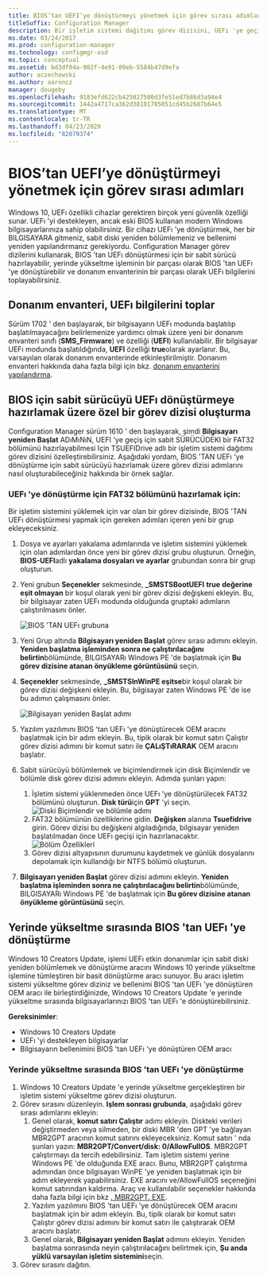 ```yaml
---
title: BIOS’tan UEFI’ye dönüştürmeyi yönetmek için görev sırası adımları
titleSuffix: Configuration Manager
description: Bir işletim sistemi dağıtımı görev dizisini, UEFı 'ye geçiş için bir FAT32 bölümü hazırlamak üzere nasıl özelleştireceğinizi öğrenin.
ms.date: 03/24/2017
ms.prod: configuration-manager
ms.technology: configmgr-osd
ms.topic: conceptual
ms.assetid: bd3df04a-902f-4e91-89eb-5584b47d9efa
author: aczechowski
ms.author: aaroncz
manager: dougeby
ms.openlocfilehash: 9183efd622cb425027500d3fe51ed7b86d3a94e4
ms.sourcegitcommit: 1442a4717ca362d38101785851cd45b2687b64e5
ms.translationtype: MT
ms.contentlocale: tr-TR
ms.lasthandoff: 04/23/2020
ms.locfileid: "82079374"
---
```

# <a name="task-sequence-steps-to-manage-bios-to-uefi-conversion"></a>BIOS’tan UEFI’ye dönüştürmeyi yönetmek için görev sırası adımları
Windows 10, UEFı özellikli cihazlar gerektiren birçok yeni güvenlik özelliği sunar. UEFı 'yi destekleyen, ancak eski BIOS kullanan modern Windows bilgisayarlarınıza sahip olabilirsiniz. Bir cihazı UEFı 'ye dönüştürmek, her bir BILGISAYARA gitmeniz, sabit diski yeniden bölümlemeniz ve bellenimi yeniden yapılandırmanız gerekiyordu. Configuration Manager görev dizilerini kullanarak, BIOS 'tan UEFı dönüştürmesi için bir sabit sürücü hazırlayabilir, yerinde yükseltme işleminin bir parçası olarak BIOS 'tan UEFı 'ye dönüştürebilir ve donanım envanterinin bir parçası olarak UEFı bilgilerini toplayabilirsiniz.

## <a name="hardware-inventory-collects-uefi-information"></a>Donanım envanteri, UEFı bilgilerini toplar
Sürüm 1702 ' den başlayarak, bir bilgisayarın UEFı modunda başlatılıp başlatılmayacağını belirlemenize yardımcı olmak üzere yeni bir donanım envanteri sınıfı (**SMS_Firmware**) ve özelliği (**UEFI**) kullanılabilir. Bir bilgisayar UEFı modunda başlatıldığında, **UEFI** özelliği **true**olarak ayarlanır. Bu, varsayılan olarak donanım envanterinde etkinleştirilmiştir. Donanım envanteri hakkında daha fazla bilgi için bkz. [donanım envanterini yapılandırma](../../core/clients/manage/inventory/configure-hardware-inventory.md).

## <a name="create-a-custom-task-sequence-to-prepare-the-hard-drive-for-bios-to-uefi-conversion"></a>BIOS için sabit sürücüyü UEFı dönüştürmeye hazırlamak üzere özel bir görev dizisi oluşturma
Configuration Manager sürüm 1610 ' den başlayarak, şimdi **Bilgisayarı yeniden Başlat** ADıMıNıN, UEFI 'ye geçiş için sabit SÜRÜCÜDEKI bir FAT32 bölümünü hazırlayabilmesi Için TSUEFIDrive adlı bir işletim sistemi dağıtımı görev dizisini özelleştirebilirsiniz. Aşağıdaki yordam, BIOS 'TAN UEFı 'ye dönüştürme için sabit sürücüyü hazırlamak üzere görev dizisi adımlarını nasıl oluşturabileceğiniz hakkında bir örnek sağlar.

### <a name="to-prepare-the-fat32-partition-for-the-conversion-to-uefi"></a>UEFı 'ye dönüştürme için FAT32 bölümünü hazırlamak için:
Bir işletim sistemini yüklemek için var olan bir görev dizisinde, BIOS 'TAN UEFı dönüştürmesi yapmak için gereken adımları içeren yeni bir grup ekleyeceksiniz.

1. Dosya ve ayarları yakalama adımlarında ve işletim sistemini yüklemek için olan adımlardan önce yeni bir görev dizisi grubu oluşturun. Örneğin, **BIOS-UEFI**adlı **yakalama dosyaları ve ayarlar** grubundan sonra bir grup oluşturun.
2. Yeni grubun **Seçenekler** sekmesinde, **_SMSTSBootUEFI** **true** **değerine eşit olmayan** bir koşul olarak yeni bir görev dizisi değişkeni ekleyin. Bu, bir bilgisayar zaten UEFı modunda olduğunda gruptaki adımların çalıştırılmasını önler.

   ![BIOS 'TAN UEFı grubuna](../../core/get-started/media/BIOS-to-UEFI-group.png)
3. Yeni Grup altında **Bilgisayarı yeniden Başlat** görev sırası adımını ekleyin. **Yeniden başlatma işleminden sonra ne çalıştırılacağını belirtin**bölümünde, BILGISAYARı Windows PE 'de başlatmak için **Bu görev dizisine atanan önyükleme görüntüsünü** seçin.  
4. **Seçenekler** sekmesinde, **_SMSTSInWinPE eşitse**bir koşul olarak bir görev dizisi değişkeni ekleyin. Bu, bilgisayar zaten Windows PE 'de ise bu adımın çalışmasını önler.

   ![Bilgisayarı yeniden Başlat adımı](../../core/get-started/media/restart-in-windows-pe.png)
5. Yazılım yazılımını BIOS 'tan UEFı 'ye dönüştürecek OEM aracını başlatmak için bir adım ekleyin. Bu, tipik olarak bir komut satırı Çalıştır görev dizisi adımını bir komut satırı ile **ÇALıŞTıRARAK** OEM aracını başlatır.
6. Sabit sürücüyü bölümlemek ve biçimlendirmek için disk Biçimlendir ve bölümle disk görev dizisi adımını ekleyin. Adımda şunları yapın:
   1. İşletim sistemi yüklenmeden önce UEFı 'ye dönüştürülecek FAT32 bölümünü oluşturun. **Disk türü**için **GPT** 'yi seçin.
    ![Diski Biçimlendir ve bölümle adımı](../media/format-and-partition-disk.png)
   2. FAT32 bölümünün özelliklerine gidin. **Değişken** alanına **Tsuefidrive** girin. Görev dizisi bu değişkeni algıladığında, bilgisayar yeniden başlatılmadan önce UEFı geçişi için hazırlanacaktır.
    ![Bölüm Özellikleri](../../core/get-started/media/partition-properties.png)
   3. Görev dizisi altyapısının durumunu kaydetmek ve günlük dosyalarını depolamak için kullandığı bir NTFS bölümü oluşturun.
7. **Bilgisayarı yeniden Başlat** görev dizisi adımını ekleyin. **Yeniden başlatma işleminden sonra ne çalıştırılacağını belirtin**bölümünde, BILGISAYARı Windows PE 'de başlatmak için **Bu görev dizisine atanan önyükleme görüntüsünü** seçin.  

## <a name="convert-from-bios-to-uefi-during-an-in-place-upgrade"></a>Yerinde yükseltme sırasında BIOS 'tan UEFı 'ye dönüştürme
Windows 10 Creators Update, işlemi UEFı etkin donanımlar için sabit diski yeniden bölümlemek ve dönüştürme aracını Windows 10 yerinde yükseltme işlemine tümleştiren bir basit dönüştürme aracı sunuyor. Bu aracı işletim sistemi yükseltme görev diziniz ve bellenimi BIOS 'tan UEFı 'ye dönüştüren OEM aracı ile birleştirdiğinizde, Windows 10 Creators Update 'e yerinde yükseltme sırasında bilgisayarlarınızı BIOS 'tan UEFı 'e dönüştürebilirsiniz.

**Gereksinimler**:
- Windows 10 Creators Update
- UEFı 'yi destekleyen bilgisayarlar
- Bilgisayarın bellenimini BIOS 'tan UEFı 'ye dönüştüren OEM aracı

### <a name="to-convert-from-bios-to-uefi-during-an-in-place-upgrade"></a>Yerinde yükseltme sırasında BIOS 'tan UEFı 'ye dönüştürme
1. Windows 10 Creators Update 'e yerinde yükseltme gerçekleştiren bir işletim sistemi yükseltme görev dizisi oluşturun.
2. Görev sırasını düzenleyin. **Işlem sonrası grubunda**, aşağıdaki görev sırası adımlarını ekleyin:
   1. Genel olarak, **komut satırı Çalıştır** adımı ekleyin. Diskteki verileri değiştirmeden veya silmeden, bir diski MBR 'den GPT 'ye bağlayan MBR2GPT aracının komut satırını ekleyeceksiniz. Komut satırı ' nda şunları yazın: **MBR2GPT/Convert/disk: 0/AllowFullOS**. MBR2GPT çalıştırmayı da tercih edebilirsiniz. Tam işletim sistemi yerine Windows PE 'de olduğunda EXE aracı. Bunu, MBR2GPT çalıştırma adımından önce bilgisayarı WinPE 'ye yeniden başlatmak için bir adım ekleyerek yapabilirsiniz. EXE aracını ve/AllowFullOS seçeneğini komut satırından kaldırma. Araç ve kullanılabilir seçenekler hakkında daha fazla bilgi için bkz [. MBR2GPT. EXE](https://technet.microsoft.com/itpro/windows/deploy/mbr-to-gpt).
   2. Yazılım yazılımını BIOS 'tan UEFı 'ye dönüştürecek OEM aracını başlatmak için bir adım ekleyin. Bu, tipik olarak bir komut satırı Çalıştır görev dizisi adımını bir komut satırı ile çalıştırarak OEM aracını başlatır.
   3. Genel olarak, **Bilgisayarı yeniden Başlat** adımını ekleyin. Yeniden başlatma sonrasında neyin çalıştırılacağını belirtmek için, **Şu anda yüklü varsayılan işletim sistemini**seçin.
3. Görev sırasını dağıtın.
